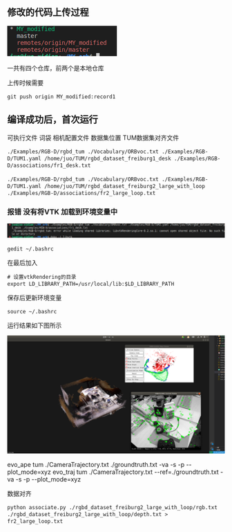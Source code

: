 <!--
 * @Descripttion: 
 * @version: 
 * @Author: xp.Zhang
 * @Date: 2023-04-30 20:34:01
 * @LastEditors: xp.Zhang
 * @LastEditTime: 2023-05-17 16:52:00
-->

## 修改的代码上传过程

![image-20230430203946470](./photos/2023-04-30%2020-43-32%20%E7%9A%84%E5%B1%8F%E5%B9%95%E6%88%AA%E5%9B%BE.png)

一共有四个仓库，前两个是本地仓库

上传时候需要

```
git push origin MY_modified:record1
```

## 编译成功后，首次运行

可执行文件   词袋    相机配置文件    数据集位置        TUM数据集对齐文件

```
./Examples/RGB-D/rgbd_tum ./Vocabulary/ORBvoc.txt ./Examples/RGB-D/TUM1.yaml /home/juo/TUM/rgbd_dataset_freiburg1_desk ./Examples/RGB-D/associations/fr1_desk.txt

./Examples/RGB-D/rgbd_tum ./Vocabulary/ORBvoc.txt ./Examples/RGB-D/TUM1.yaml /home/juo/TUM/rgbd_dataset_freiburg2_large_with_loop ./Examples/RGB-D/associations/fr2_large_loop.txt 
```

### 报错 没有将VTK 加载到环境变量中

![image-20230430203946471](./photos/2.png)

```
gedit ~/.bashrc
```

在最后加入

```
# 设置vtkRendering的目录
export LD_LIBRARY_PATH=/usr/local/lib:$LD_LIBRARY_PATH
```

保存后更新环境变量

```
source ~/.bashrc
```

运行结果如下图所示

<img src="./photos/3.png" style="zoom: 100%;" />

evo_ape tum ./CameraTrajectory.txt ./groundtruth.txt -va -s -p --plot_mode=xyz
evo_traj tum ./CameraTrajectory.txt --ref=./groundtruth.txt -va -s -p --plot_mode=xyz

数据对齐
```
python associate.py ./rgbd_dataset_freiburg2_large_with_loop/rgb.txt ./rgbd_dataset_freiburg2_large_with_loop/depth.txt > fr2_large_loop.txt

```
